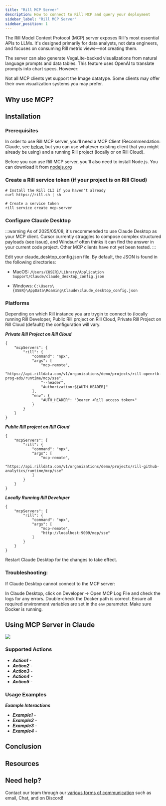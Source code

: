 ```yaml
---
title: "Rill MCP Server"
description: How to connect to Rill MCP and query your deployment
sidebar_label: "Rill MCP Server"
sidebar_position: 1
---
```

The Rill Model Context Protocol (MCP) server exposes Rill's most essential APIs to LLMs. It's designed primarily for data analysts, not data engineers, and focuses on consuming Rill metric views—not creating them.

The server can also generate VegaLite-backed visualizations from natural language prompts and data tables. This feature uses OpenAI to translate prompts into chart specs. However:

Not all MCP clients yet support the Image datatype.
Some clients may offer their own visualization systems you may prefer.

## Why use MCP?


## Installation

### Prerequisites
In order to use Rill MCP server, you'll need a MCP Client (Recommendation: Claude, see [below](#configure-claude-desktop), but you can use whatever existing client that you might already be using) and a running Rill project (locally or on Rill Cloud).

Before you can use Rill MCP server, you'll also need to install Node.js. You can download it from [nodejs.org](https://nodejs.org/en)

### Create a Rill service token (if your project is on Rill Cloud)
```
# Install the Rill CLI if you haven't already
curl https://rill.sh | sh

# Create a service token
rill service create mcp-server
```

### Configure Claude Desktop
:::warning
As of 2025/05/08, it's recommended to use Claude Desktop as your MCP client. Cursor currently struggles to compose complex structured payloads (see issue), and Windsurf often thinks it can find the answer in your current code project. Other MCP clients have not yet been tested.
:::

Edit your claude_desktop_config.json file. 
By default, the JSON is found in the following directories: 


- MacOS: `/Users/{USER}/Library/Application Support/Claude/claude_desktop_config.json`

- Windows: `C:\Users\{USER}\AppData\Roaming\Claude\claude_desktop_config.json`

### Platforms
Depending on which Rill instance you are trygin to connect to (locally running Rill Developer, Public Rill project on Rill Cloud, Private Rill Project on Rill Cloud (default)) the configuration will vary.


__*Private Rill Project on Rill Cloud*__
```
{
    "mcpServers": {
        "rill": {
            "command": "npx",
            "args": [
                "mcp-remote",
                "https://api.rilldata.com/v1/organizations/demo/projects/rill-openrtb-prog-ads/runtime/mcp/sse",
                "--header",
                "Authorization:${AUTH_HEADER}"
            ],
            "env": {
                "AUTH_HEADER": "Bearer <Rill access token>"
            }
        }
    }
}
```

__*Public Rill project on Rill Cloud*__

```
{
    "mcpServers": {
        "rill": {
            "command": "npx",
            "args": [
                "mcp-remote",
                "https://api.rilldata.com/v1/organizations/demo/projects/rill-github-analytics/runtime/mcp/sse"
            ]
        }
    }
}
```

__*Locally Running Rill Developer*__

```
{
    "mcpServers": {
        "rill": {
            "command": "npx",
            "args": [
                "mcp-remote",
                "http://localhost:9009/mcp/sse"
            ]
        }
    }
}
```


Restart Claude Desktop for the changes to take effect.

### Troubleshooting:
If Claude Desktop cannot connect to the MCP server:

In Claude Desktop, click on Developer → Open MCP Log File and check the logs for any errors.
Double-check the Docker path is correct.
Ensure all required environment variables are set in the `env` parameter.
Make sure Docker is running.

## Using MCP Server in Claude

<img src ='/img/explore/mcp/mcp-main.gif' class='rounded-gif'/>
<br />

### Supported Actions

- __*Action1*__ -
- __*Action2*__ -
- __*Action3*__ -
- __*Action4*__ -
- __*Action5*__ -

### Usage Examples

__*Example Interactions*__
- __*Example1*__ -
- __*Example2*__ -
- __*Example3*__ -
- __*Example4*__ -


## Conclusion


## Resources


## Need help? 
Contact our team through our [various forms of communication](/contact) such as email, Chat, and on Discord! 